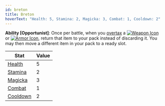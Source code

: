 ```yaml
---
id: breton
title: Breton
hoverText: "Health: 5, Stamina: 2, Magicka: 3, Combat: 1, Cooldown: 2"
---
```


**Ability [Opportunist]**: Once per battle, when you [overtax](/docs/items/overtax) a [<img src="/icons/weapon.svg" alt="Weapon Icon" class="icon-svg" />](/docs/items/types/weapon) or [<img src="/icons/armor.svg" alt="Armor Icon" class="icon-svg" />](/docs/items/types/armor), return that item to your pack instead of discarding it. You may then move a different item in your pack to a ready slot.

| Stat                                          | Value |
| --------------------------------------------- | ----- |
| [Health](/docs/stats/health)                  | 5     |
| [Stamina](/docs/stats/stamina)                | 2     |
| [Magicka](/docs/stats/magicka)                | 3     |
| [Combat](/docs/adventurer/skill-lines/combat) | 1     |
| [Cooldown](/docs/stats/cooldown)              | 2     |
